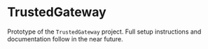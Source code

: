 # TrustedGateway

Prototype of the `TrustedGateway` project.
Full setup instructions and documentation follow in the near future.

